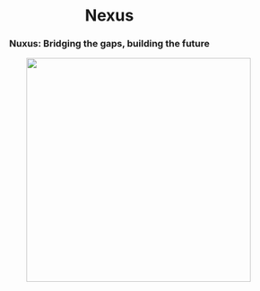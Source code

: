 <h1 align="center"> Nexus </h1>

<h3 align="center"> Nuxus: Bridging the gaps, building the future </h3>

<img align="right" width="400" src="https://drive.google.com/file/d/1TUC57A8fMzobyx7kaWMkJywb7uuvyJSC/view?usp=sharing">
